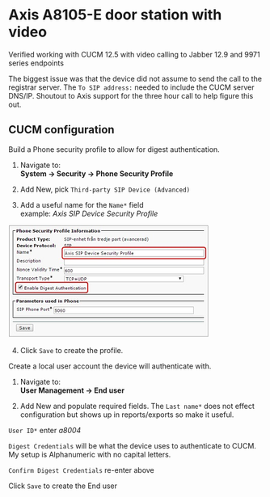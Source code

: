 # Axis A8105-E door station with video

Verified working with CUCM 12.5 with video calling to Jabber 12.9 and 9971 series endpoints

The biggest issue was that the device did not assume to send the call to the registrar server. The `To SIP address:` needed to include the CUCM server DNS/IP. Shoutout to Axis support for the three hour call to help figure this out.

## CUCM configuration

Build a Phone security profile to allow for digest authentication.

1. Navigate to:  
**System -> Security -> Phone Security Profile**

2. Add New, pick `Third-party SIP Device (Advanced)`

3. Add a useful name for the `Name*` field  
example: *Axis SIP Device Security Profile*

![Profile Settings snip](/images/CUCM-SecProfile-Axis-DigestAuth.jpg)

4. Click `Save` to create the profile.


Create a local user account the device will authenticate with.

1. Navigate to:  
**User Management -> End user**

2. Add New and populate required fields. The `Last name*` does not effect configuration but shows up in reports/exports so make it useful.

`User ID*` enter *a8004*

`Digest Credentials` will be what the device uses to authenticate to CUCM. My setup is Alphanumeric with no capital letters.

`Confirm Digest Credentials` re-enter above

Click `Save` to create the End user
